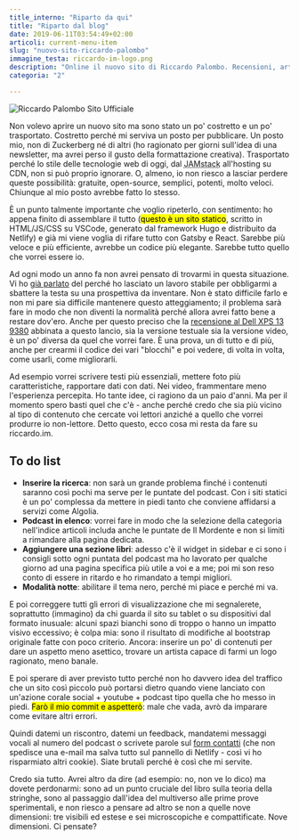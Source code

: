 ```yaml
---
title_interno: "Riparto da qui"
title: "Riparto dal blog"
date: 2019-06-11T03:54:49+02:00
articoli: current-menu-item
slug: "nuovo-sito-riccardo-palombo"
immagine_testa: riccardo-im-logo.png
description: "Online il nuovo sito di Riccardo Palombo. Recensioni, articoli e le puntate del podcast Il Mordente."
categoria: "2"

---
```


![Riccardo Palombo Sito Ufficiale](../../img/articoli/riccardo-palombo-lancio-wide.png "Riccardo Palombo Sito Ufficiale")

Non volevo aprire un nuovo sito ma sono stato un po' costretto e un po' trasportato. Costretto perché mi serviva un posto per pubblicare. Un posto mio, non di Zuckerberg né di altri (ho ragionato per giorni sull'idea di una newsletter, ma avrei perso il gusto della formattazione creativa). Trasportato perché lo stile delle tecnologie web di oggi, dal <abbr title="JavaScript, APIs, Markup">JAMstack</abbr> all'hosting su CDN, non si può proprio ignorare. O, almeno, io non riesco a lasciar perdere queste possibilità: gratuite, open-source, semplici, potenti, molto veloci. Chiunque al mio posto avrebbe fatto lo stesso.

È un punto talmente importante che voglio ripeterlo, con sentimento: ho appena finito di assemblare il tutto (<mark>questo è un sito statico</mark>, scritto in HTML/JS/CSS su VSCode, generato dal framework Hugo e distribuito da Netlify) e già mi viene voglia di rifare tutto con Gatsby e React. Sarebbe più veloce e più efficiente, avrebbe un codice più elegante. Sarebbe tutto quello che vorrei essere io.

Ad ogni modo un anno fa non avrei pensato di trovarmi in questa situazione. Vi ho [già parlato](https://riccardo.im/podcast/il-mordente-25/ "Perché ho lasciato il mio lavoro e per fare cosa") del perché ho lasciato un lavoro stabile per obbligarmi a sbattere la testa su una prospettiva da inventare. Non è stato difficile farlo e non mi pare sia difficile mantenere questo atteggiamento; il problema sarà fare in modo che non diventi la normalità perché allora avrei fatto bene a restare dov'ero. Anche per questo preciso che la [recensione al Dell XPS 13 9380](https://riccardo.im/recensioni/dell-xps-13-9380 "Vai alla recensione Dell XPS 13 9380") abbinata a questo lancio, sia la versione testuale sia la versione video, è un po' diversa da quel che vorrei fare. È una prova, un di tutto e di più, anche per crearmi il codice dei vari "blocchi" e poi vedere, di volta in volta, come usarli, come migliorarli.

Ad esempio vorrei scrivere testi più essenziali, mettere foto più caratteristiche, rapportare dati con dati. Nei video, frammentare meno l'esperienza percepita. Ho tante idee, ci ragiono da un paio d'anni. Ma per il momento spero basti quel che c'è - anche perché credo che sia più vicino al tipo di contenuto che cercate voi lettori anziché a quello che vorrei produrre io non-lettore. Detto questo, ecco cosa mi resta da fare su riccardo.im.

## To do list

 - **Inserire la ricerca**: non sarà un grande problema finché i contenuti
   saranno così pochi ma serve per le puntate del podcast. Con i siti
   statici è un po' complessa da mettere in piedi tanto che conviene
   affidarsi a servizi come Algolia. 
 - **Podcast in elenco**: vorrei fare in modo che la selezione della categoria nell'indice articoli includa anche le puntate de Il Mordente e non si limiti a rimandare alla
   pagina dedicata.
 - **Aggiungere una sezione libri**: adesso c'è il widget in sidebar e ci sono i consigli sotto ogni puntata del podcast ma ho lavorato per qualche giorno ad una pagina specifica più utile a voi e a me; poi mi son reso conto di essere in ritardo e ho rimandato a tempi migliori.
  - **Modalità notte**: abilitare il tema nero, perché mi piace e perché mi va.

E poi correggere tutti gli errori di visualizzazione che mi segnalerete, soprattutto (immagino) da chi guarda il sito su tablet o su dispositivi dal formato inusuale: alcuni spazi bianchi sono di troppo o hanno un impatto visivo eccessivo; è colpa mia: sono il risultato di modifiche al bootstrap originale fatte con poco criterio. Ancora: inserire un po' di contenuti per dare un aspetto meno asettico, trovare un artista capace di farmi un logo ragionato, meno banale. 

E poi sperare di aver previsto tutto perché non ho davvero idea del traffico che un sito così piccolo può portarsi dietro quando viene lanciato con un'azione corale social + youtube + podcast tipo quella che ho messo in piedi. <mark>Farò il mio commit e aspetterò</mark>: male che vada, avrò da imparare come evitare altri errori.

Quindi datemi un riscontro, datemi un feedback, mandatemi messaggi vocali al numero del podcast o scrivete parole sul [form contatti](https://riccardo.im/contatti/ "Invia un messaggio") (che non spedisce una e-mail ma salva tutto sul pannello di Netlify - così vi ho risparmiato altri cookie). Siate brutali perché è così che mi servite. 

Credo sia tutto. Avrei altro da dire (ad esempio: no, non ve lo dico) ma dovete perdonarmi: sono ad un punto cruciale del libro sulla teoria della stringhe, sono al passaggio dall'idea del multiverso alle prime prove sperimentali, e non riesco a pensare ad altro se non a quelle nove dimensioni: tre visibili ed estese e sei microscopiche e compattificate. Nove dimensioni. Ci pensate?